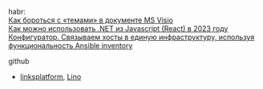 habr:  
[Как бороться с «темами» в документе MS Visio](https://habr.com/ru/articles/697172/)  
[Как можно использовать .NET из Javascript (React) в 2023 году](https://habr.com/ru/articles/770058/)  
[Конфигуратор. Связываем хосты в единую инфраструктуру, используя функциональность Ansible inventory](https://habr.com/ru/companies/pt/articles/884526/)

github
- [linksplatform](https://github.com/linksplatform/.github/blob/main/profile/README.ru.md), [Lino](https://github.com/linksplatform/Protocols.Lino)
